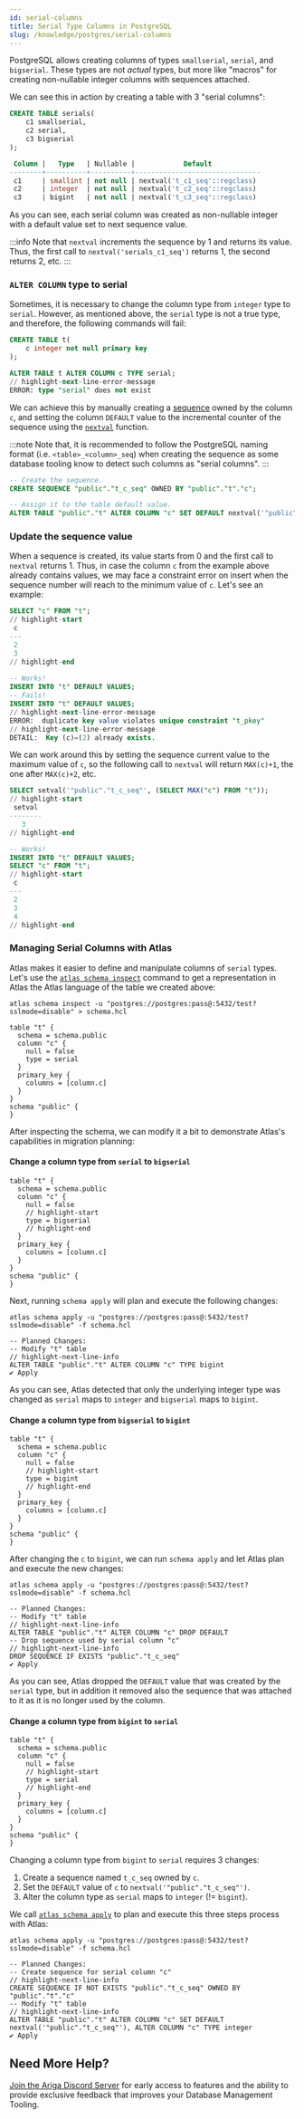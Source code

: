 ```yaml
---
id: serial-columns
title: Serial Type Columns in PostgreSQL
slug: /knowledge/postgres/serial-columns
---
```


PostgreSQL allows creating columns of types `smallserial`, `serial`, and `bigserial`. These types are not
_actual_ types, but more like "macros" for creating non-nullable integer columns with sequences attached.

We can see this in action by creating a table with 3 "serial columns": 

```sql
CREATE TABLE serials(
    c1 smallserial,
    c2 serial, 
    c3 bigserial
);
```

```sql title="Serials Description"
 Column |   Type   | Nullable |            Default            
--------+----------+----------+-------------------------------
 c1     | smallint | not null | nextval('t_c1_seq'::regclass)
 c2     | integer  | not null | nextval('t_c2_seq'::regclass)
 c3     | bigint   | not null | nextval('t_c3_seq'::regclass)
```

As you can see, each serial column was created as non-nullable integer with a default value set to next sequence
value.

:::info
Note that `nextval` increments the sequence by 1 and returns its value. Thus, the first call to
`nextval('serials_c1_seq')` returns 1, the second returns 2, etc.
:::

### `ALTER COLUMN` type to serial

Sometimes, it is necessary to change the column type from `integer` type to `serial`. However, as mentioned above, the
`serial` type is not a true type, and therefore, the following commands will fail:

```sql
CREATE TABLE t(
    c integer not null primary key
);

ALTER TABLE t ALTER COLUMN c TYPE serial;
// highlight-next-line-error-message
ERROR: type "serial" does not exist
```

We can achieve this by manually creating a [sequence](https://www.postgresql.org/docs/current/sql-createsequence.html)
owned by the column `c`, and setting the column `DEFAULT` value to the incremental counter of the sequence using the
[`nextval`](https://www.postgresql.org/docs/current/functions-sequence.html) function.

:::note
Note that, it is recommended to follow the PostgreSQL naming format (i.e. `<table>_<column>_seq`)
when creating the sequence as some database tooling know to detect such columns as "serial columns".
:::

```sql
-- Create the sequence.
CREATE SEQUENCE "public"."t_c_seq" OWNED BY "public"."t"."c";

-- Assign it to the table default value.
ALTER TABLE "public"."t" ALTER COLUMN "c" SET DEFAULT nextval('"public"."t_c_seq"');
```

### Update the sequence value

When a sequence is created, its value starts from 0 and the first call to `nextval` returns 1. Thus, in case the column
`c` from the example above already contains values, we may face a constraint error on insert when the sequence number
will reach to the minimum value of `c`. Let's see an example:

```sql
SELECT "c" FROM "t";
// highlight-start
 c 
---
 2
 3
// highlight-end
 
-- Works!
INSERT INTO "t" DEFAULT VALUES;
-- Fails!
INSERT INTO "t" DEFAULT VALUES;
// highlight-next-line-error-message
ERROR:  duplicate key value violates unique constraint "t_pkey"
// highlight-next-line-error-message
DETAIL:  Key (c)=(2) already exists.
```

We can work around this by setting the sequence current value to the maximum value of `c`, so the following call to
`nextval` will return `MAX(c)+1`, the one after `MAX(c)+2`, etc.

```sql
SELECT setval('"public"."t_c_seq"', (SELECT MAX("c") FROM "t"));
// highlight-start
 setval 
--------
   3
// highlight-end

-- Works!
INSERT INTO "t" DEFAULT VALUES;
SELECT "c" FROM "t";
// highlight-start
 c 
---
 2
 3
 4
// highlight-end
```

### Managing Serial Columns with Atlas

Atlas makes it easier to define and manipulate columns of `serial` types. Let's use the
[`atlas schema inspect`](../../cli/reference.md#atlas-schema-inspect) command to get a representation in Atlas 
the Atlas language of the table we created above:

```console
atlas schema inspect -u "postgres://postgres:pass@:5432/test?sslmode=disable" > schema.hcl 
```

```hcl title="schema.hcl"
table "t" {
  schema = schema.public
  column "c" {
    null = false
    type = serial
  }
  primary_key {
    columns = [column.c]
  }
}
schema "public" {
}
```

After inspecting the schema, we can modify it a bit to demonstrate Atlas's capabilities in migration planning:

#### Change a column type from `serial` to `bigserial`

```hcl title="schema.hcl"
table "t" {
  schema = schema.public
  column "c" {
    null = false
    // highlight-start
    type = bigserial
    // highlight-end
  }
  primary_key {
    columns = [column.c]
  }
}
schema "public" {
}
```

Next, running `schema apply` will plan and execute the following changes:

```console
atlas schema apply -u "postgres://postgres:pass@:5432/test?sslmode=disable" -f schema.hcl

-- Planned Changes:
-- Modify "t" table
// highlight-next-line-info
ALTER TABLE "public"."t" ALTER COLUMN "c" TYPE bigint
✔ Apply
```

As you can see, Atlas detected that only the underlying integer type was changed as `serial` maps to `integer` and
`bigserial` maps to `bigint`.

#### Change a column type from `bigserial` to `bigint`

```hcl title="schema.hcl"
table "t" {
  schema = schema.public
  column "c" {
    null = false
    // highlight-start
    type = bigint
    // highlight-end
  }
  primary_key {
    columns = [column.c]
  }
}
schema "public" {
}
```

After changing the `c` to `bigint`, we can run `schema apply` and let Atlas plan and execute the new changes:

```console
atlas schema apply -u "postgres://postgres:pass@:5432/test?sslmode=disable" -f schema.hcl

-- Planned Changes:
-- Modify "t" table
// highlight-next-line-info
ALTER TABLE "public"."t" ALTER COLUMN "c" DROP DEFAULT
-- Drop sequence used by serial column "c"
// highlight-next-line-info
DROP SEQUENCE IF EXISTS "public"."t_c_seq"
✔ Apply
```

As you can see, Atlas dropped the `DEFAULT` value that was created by the `serial` type, but in addition it removed
also the sequence that was attached to it as it is no longer used by the column.

#### Change a column type from `bigint` to `serial`

```hcl title="schema.hcl"
table "t" {
  schema = schema.public
  column "c" {
    null = false
    // highlight-start
    type = serial
    // highlight-end
  }
  primary_key {
    columns = [column.c]
  }
}
schema "public" {
}
```

Changing a column type from `bigint` to `serial` requires 3 changes:
1. Create a sequence named `t_c_seq` owned by `c`.
2. Set the `DEFAULT` value of `c` to `nextval('"public"."t_c_seq"')`.
3. Alter the column type as `serial` maps to `integer` (!= `bigint`).

We call [`atlas schema apply`](../../cli/reference.md#atlas-schema-apply) to plan and execute this three steps process
with Atlas:

```console
atlas schema apply -u "postgres://postgres:pass@:5432/test?sslmode=disable" -f schema.hcl

-- Planned Changes:
-- Create sequence for serial column "c"
// highlight-next-line-info
CREATE SEQUENCE IF NOT EXISTS "public"."t_c_seq" OWNED BY "public"."t"."c"
-- Modify "t" table
// highlight-next-line-info
ALTER TABLE "public"."t" ALTER COLUMN "c" SET DEFAULT nextval('"public"."t_c_seq"'), ALTER COLUMN "c" TYPE integer
✔ Apply
```

## Need More Help?

[Join the Ariga Discord Server](https://discord.gg/zZ6sWVg6NT) for early access to features and the ability to provide
exclusive feedback that improves your Database Management Tooling.

